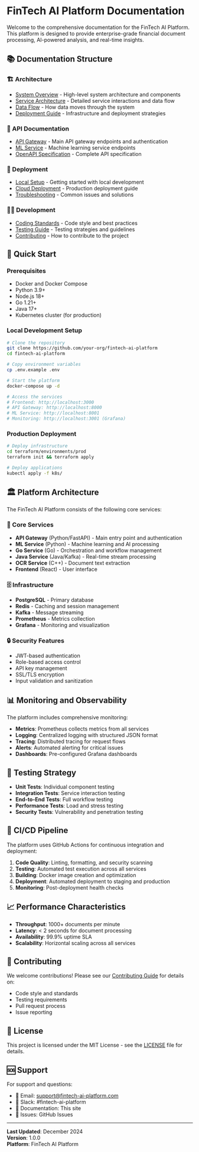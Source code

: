 # FinTech AI Platform Documentation

Welcome to the comprehensive documentation for the FinTech AI Platform. This platform is designed to provide enterprise-grade financial document processing, AI-powered analysis, and real-time insights.

## 📚 Documentation Structure

### 🏗️ Architecture
- [System Overview](./architecture/system-overview.md) - High-level system architecture and components
- [Service Architecture](./architecture/service-architecture.md) - Detailed service interactions and data flow
- [Data Flow](./architecture/data-flow.md) - How data moves through the system
- [Deployment Guide](./architecture/deployment-guide.md) - Infrastructure and deployment strategies

### 🔌 API Documentation
- [API Gateway](./api/api-gateway.md) - Main API gateway endpoints and authentication
- [ML Service](./api/ml-service.md) - Machine learning service endpoints
- [OpenAPI Specification](./api/openapi.yaml) - Complete API specification

### 🚀 Deployment
- [Local Setup](./deployment/local-setup.md) - Getting started with local development
- [Cloud Deployment](./deployment/cloud-deployment.md) - Production deployment guide
- [Troubleshooting](./deployment/troubleshooting.md) - Common issues and solutions

### 👨‍💻 Development
- [Coding Standards](./development/coding-standards.md) - Code style and best practices
- [Testing Guide](./development/testing-guide.md) - Testing strategies and guidelines
- [Contributing](./development/contributing.md) - How to contribute to the project

## 🚀 Quick Start

### Prerequisites
- Docker and Docker Compose
- Python 3.9+
- Node.js 18+
- Go 1.21+
- Java 17+
- Kubernetes cluster (for production)

### Local Development Setup
```bash
# Clone the repository
git clone https://github.com/your-org/fintech-ai-platform
cd fintech-ai-platform

# Copy environment variables
cp .env.example .env

# Start the platform
docker-compose up -d

# Access the services
# Frontend: http://localhost:3000
# API Gateway: http://localhost:8000
# ML Service: http://localhost:8001
# Monitoring: http://localhost:3001 (Grafana)
```

### Production Deployment
```bash
# Deploy infrastructure
cd terraform/environments/prod
terraform init && terraform apply

# Deploy applications
kubectl apply -f k8s/
```

## 🏛️ Platform Architecture

The FinTech AI Platform consists of the following core services:

### 🔧 Core Services
- **API Gateway** (Python/FastAPI) - Main entry point and authentication
- **ML Service** (Python) - Machine learning and AI processing
- **Go Service** (Go) - Orchestration and workflow management
- **Java Service** (Java/Kafka) - Real-time stream processing
- **OCR Service** (C++) - Document text extraction
- **Frontend** (React) - User interface

### 🗄️ Infrastructure
- **PostgreSQL** - Primary database
- **Redis** - Caching and session management
- **Kafka** - Message streaming
- **Prometheus** - Metrics collection
- **Grafana** - Monitoring and visualization

### 🔒 Security Features
- JWT-based authentication
- Role-based access control
- API key management
- SSL/TLS encryption
- Input validation and sanitization

## 📊 Monitoring and Observability

The platform includes comprehensive monitoring:

- **Metrics**: Prometheus collects metrics from all services
- **Logging**: Centralized logging with structured JSON format
- **Tracing**: Distributed tracing for request flows
- **Alerts**: Automated alerting for critical issues
- **Dashboards**: Pre-configured Grafana dashboards

## 🧪 Testing Strategy

- **Unit Tests**: Individual component testing
- **Integration Tests**: Service interaction testing
- **End-to-End Tests**: Full workflow testing
- **Performance Tests**: Load and stress testing
- **Security Tests**: Vulnerability and penetration testing

## 🔄 CI/CD Pipeline

The platform uses GitHub Actions for continuous integration and deployment:

1. **Code Quality**: Linting, formatting, and security scanning
2. **Testing**: Automated test execution across all services
3. **Building**: Docker image creation and optimization
4. **Deployment**: Automated deployment to staging and production
5. **Monitoring**: Post-deployment health checks

## 📈 Performance Characteristics

- **Throughput**: 1000+ documents per minute
- **Latency**: < 2 seconds for document processing
- **Availability**: 99.9% uptime SLA
- **Scalability**: Horizontal scaling across all services

## 🤝 Contributing

We welcome contributions! Please see our [Contributing Guide](./development/contributing.md) for details on:

- Code style and standards
- Testing requirements
- Pull request process
- Issue reporting

## 📄 License

This project is licensed under the MIT License - see the [LICENSE](../LICENSE) file for details.

## 🆘 Support

For support and questions:

- 📧 Email: support@fintech-ai-platform.com
- 💬 Slack: #fintech-ai-platform
- 📖 Documentation: This site
- 🐛 Issues: GitHub Issues

---

**Last Updated**: December 2024  
**Version**: 1.0.0  
**Platform**: FinTech AI Platform 